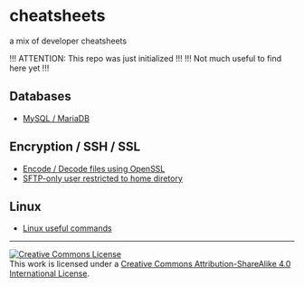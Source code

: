# cheatsheets
a mix of developer cheatsheets

!!! ATTENTION: This repo was just initialized !!!
!!! Not much useful to find here yet !!!

## Databases

- [MySQL / MariaDB](mysql/README.md)

## Encryption / SSH / SSL

- [Encode / Decode files using OpenSSL](encryption_openssl/README.md)
- [SFTP-only user restricted to home diretory](sftp-only-user/README.md)

## Linux

- [Linux useful commands](linux/README.md)

-------

<a rel="license" href="http://creativecommons.org/licenses/by-sa/4.0/"><img alt="Creative Commons License" style="border-width:0" src="https://i.creativecommons.org/l/by-sa/4.0/88x31.png" /></a><br />This work is licensed under a <a rel="license" href="http://creativecommons.org/licenses/by-sa/4.0/">Creative Commons Attribution-ShareAlike 4.0 International License</a>.
